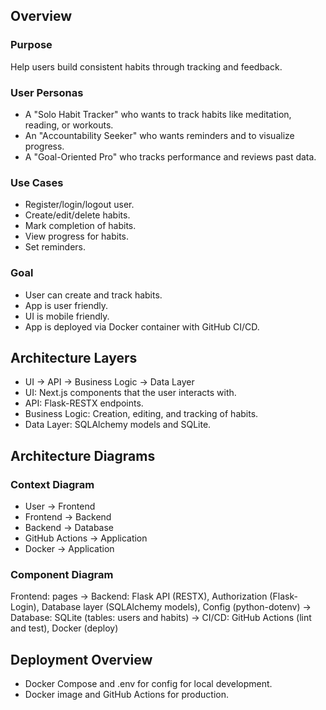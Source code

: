## Overview
### Purpose
Help users build consistent habits through tracking and feedback.
### User Personas
- A "Solo Habit Tracker" who wants to track habits like meditation, reading, or workouts.
- An "Accountability Seeker" who wants reminders and to visualize progress.
- A "Goal-Oriented Pro" who tracks performance and reviews past data.
### Use Cases
- Register/login/logout user.
- Create/edit/delete habits.
- Mark completion of habits.
- View progress for habits.
- Set reminders.
### Goal
- User can create and track habits.
- App is user friendly.
- UI is mobile friendly.
- App is deployed via Docker container with GitHub CI/CD.

## Architecture Layers
- UI -> API -> Business Logic -> Data Layer
- UI: Next.js components that the user interacts with.
- API: Flask-RESTX endpoints.
- Business Logic: Creation, editing, and tracking of habits.
- Data Layer: SQLAlchemy models and SQLite.

## Architecture Diagrams
### Context Diagram
- User -> Frontend
- Frontend -> Backend
- Backend -> Database
- GitHub Actions -> Application
- Docker -> Application
### Component Diagram
Frontend: pages -> Backend: Flask API (RESTX), Authorization (Flask-Login), Database layer (SQLAlchemy models), Config (python-dotenv) -> Database: SQLite (tables: users and habits) -> CI/CD: GitHub Actions (lint and test), Docker (deploy)

## Deployment Overview
- Docker Compose and .env for config for local development.
- Docker image and GitHub Actions for production.